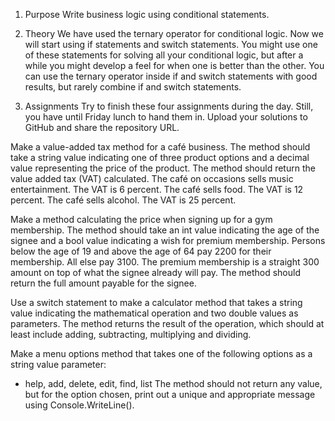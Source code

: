 1. Purpose
Write business logic using conditional statements.

2. Theory
We have used the ternary operator for conditional logic. Now we will start
using if statements and switch statements. You might use one of these
statements for solving all your conditional logic, but after a while you
might develop a feel for when one is better than the other. You can use the
ternary operator inside if and switch statements with good results, but
rarely combine if and switch statements.

3. Assignments
Try to finish these four assignments during the day. Still, you have until
Friday lunch to hand them in. Upload your solutions to GitHub and share
the repository URL.
  
Make a value-added tax method for a café business. The method should
take a string value indicating one of three product options and a decimal
value representing the price of the product. The method should return the
value added tax (VAT) calculated.
The café on occasions sells music entertainment. The VAT is 6 percent.
The café sells food. The VAT is 12 percent.
The café sells alcohol. The VAT is 25 percent.

Make a method calculating the price when signing up for a gym
membership. The method should take an int value indicating the age of
the signee and a bool value indicating a wish for premium membership.
Persons below the age of 19 and above the age of 64 pay 2200 for their
membership. All else pay 3100. The premium membership is a straight 300
amount on top of what the signee already will pay. The method should
return the full amount payable for the signee.

Use a switch statement to make a calculator method that takes a string
value indicating the mathematical operation and two double values as
parameters. The method returns the result of the operation, which should
at least include adding, subtracting, multiplying and dividing.

Make a menu options method that takes one of the following options as a
string value parameter:
- help, add, delete, edit, find, list
The method should not return any value, but for the option chosen, print
out a unique and appropriate message using Console.WriteLine().
